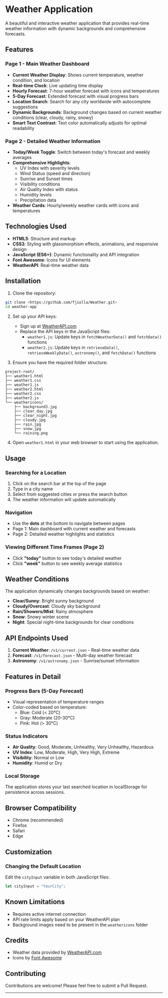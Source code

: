 # Weather Application

A beautiful and interactive weather application that provides real-time weather information with dynamic backgrounds and comprehensive forecasts.

## Features

### Page 1 - Main Weather Dashboard
- **Current Weather Display**: Shows current temperature, weather condition, and location
- **Real-time Clock**: Live updating time display
- **Hourly Forecast**: 7-hour weather forecast with icons and temperatures
- **5-Day Forecast**: Extended forecast with visual progress bars
- **Location Search**: Search for any city worldwide with autocomplete suggestions
- **Dynamic Backgrounds**: Background changes based on current weather conditions (clear, cloudy, rainy, snowy)
- **Smart Text Contrast**: Text color automatically adjusts for optimal readability

### Page 2 - Detailed Weather Information
- **Today/Week Toggle**: Switch between today's forecast and weekly averages
- **Comprehensive Highlights**:
  - UV Index with severity levels
  - Wind Status (speed and direction)
  - Sunrise and Sunset times
  - Visibility conditions
  - Air Quality Index with status
  - Humidity levels
  - Precipitation data
- **Weather Cards**: Hourly/weekly weather cards with icons and temperatures

## Technologies Used

- **HTML5**: Structure and markup
- **CSS3**: Styling with glassmorphism effects, animations, and responsive design
- **JavaScript (ES6+)**: Dynamic functionality and API integration
- **Font Awesome**: Icons for UI elements
- **WeatherAPI**: Real-time weather data

## Installation

1. Clone the repository:
```bash
git clone <https://github.com/fjiolla/Weather.git>
cd weather-app
```

2. Set up your API keys:
   - Sign up at [WeatherAPI.com](https://www.weatherapi.com/)
   - Replace the API keys in the JavaScript files:
     - `weather1.js`: Update keys in `fetchWeatherData()` and `fetchData()` functions
     - `weather2.js`: Update keys in `retrieveData()`, `retrieveWeeklyData()`, `astronomy()`, and `fetchData()` functions

3. Ensure you have the required folder structure:
```
project-root/
├── weather1.html
├── weather1.css
├── weather1.js
├── weather2.html
├── weather2.css
├── weather2.js
└── weathericons/
    ├── background3.jpg
    ├── clear_day.jpg
    ├── clear_night.jpg
    ├── cloudy.jpg
    ├── rain.jpg
    ├── snow.jpg
    └── raining.png
```

4. Open `weather1.html` in your web browser to start using the application.

## Usage

### Searching for a Location
1. Click on the search bar at the top of the page
2. Type in a city name
3. Select from suggested cities or press the search button
4. The weather information will update automatically

### Navigation
- Use the **dots** at the bottom to navigate between pages
- Page 1: Main dashboard with current weather and forecasts
- Page 2: Detailed weather highlights and statistics

### Viewing Different Time Frames (Page 2)
- Click **"today"** button to see today's detailed weather
- Click **"week"** button to see weekly average statistics

## Weather Conditions

The application dynamically changes backgrounds based on weather:
- **Clear/Sunny**: Bright sunny background
- **Cloudy/Overcast**: Cloudy sky background
- **Rain/Showers/Mist**: Rainy atmosphere
- **Snow**: Snowy winter scene
- **Night**: Special night-time backgrounds for clear conditions

## API Endpoints Used

1. **Current Weather**: `/v1/current.json` - Real-time weather data
2. **Forecast**: `/v1/forecast.json` - Multi-day weather forecast
3. **Astronomy**: `/v1/astronomy.json` - Sunrise/sunset information

## Features in Detail

### Progress Bars (5-Day Forecast)
- Visual representation of temperature ranges
- Color-coded based on temperature:
  - Blue: Cold (< 20°C)
  - Gray: Moderate (20-30°C)
  - Pink: Hot (> 30°C)

### Status Indicators
- **Air Quality**: Good, Moderate, Unhealthy, Very Unhealthy, Hazardous
- **UV Index**: Low, Moderate, High, Very High, Extreme
- **Visibility**: Normal or Low
- **Humidity**: Humid or Dry

### Local Storage
The application stores your last searched location in localStorage for persistence across sessions.

## Browser Compatibility

- Chrome (recommended)
- Firefox
- Safari
- Edge

## Customization

### Changing the Default Location
Edit the `cityInput` variable in both JavaScript files:
```javascript
let cityInput = "YourCity";
```


## Known Limitations

- Requires active internet connection
- API rate limits apply based on your WeatherAPI plan
- Background images need to be present in the `weathericons` folder


## Credits

- Weather data provided by [WeatherAPI.com](https://www.weatherapi.com/)
- Icons by [Font Awesome](https://fontawesome.com/)

## Contributing

Contributions are welcome! Please feel free to submit a Pull Request.

---
